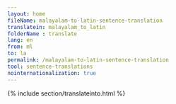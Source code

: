 ```yaml
---
layout: home
fileName: malayalam-to-latin-sentence-translation
translatein: malayalam_to_latin
folderName : translate
lang: en
from: ml
to: la
permalink: /malayalam-to-latin-sentence-translation
tool: sentence-translations
nointernationalization: true
---
```

{% include section/translateinto.html %}
